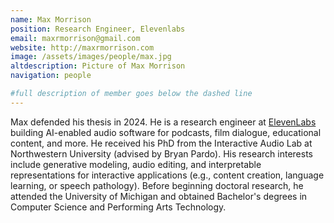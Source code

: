```yaml
---
name: Max Morrison
position: Research Engineer, Elevenlabs
email: maxrmorrison@gmail.com
website: http://maxrmorrison.com
image: /assets/images/people/max.jpg
altdescription: Picture of Max Morrison
navigation: people

#full description of member goes below the dashed line
---
```

Max defended his thesis in 2024. He is a research engineer at [ElevenLabs](https://elevenlabs.io/) building AI-enabled audio software for podcasts, film dialogue, educational content, and more. He received his PhD from the Interactive Audio Lab at Northwestern University (advised by Bryan Pardo). His research interests include generative modeling, audio editing, and interpretable representations for interactive applications (e.g., content creation, language learning, or speech pathology). Before beginning doctoral research, he attended the University of Michigan and obtained Bachelor's degrees in Computer Science and Performing Arts Technology.